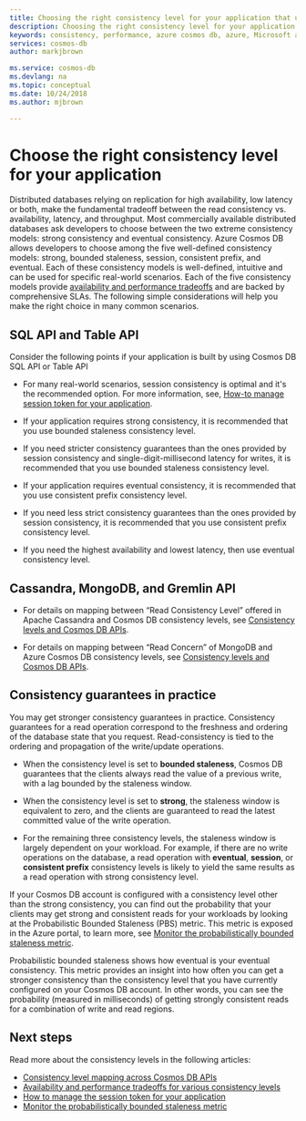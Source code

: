 ```yaml
---
title: Choosing the right consistency level for your application that uses Azure Cosmos DB | Microsoft Docs
description: Choosing the right consistency level for your application in Azure Cosmos DB.
keywords: consistency, performance, azure cosmos db, azure, Microsoft azure
services: cosmos-db
author: markjbrown

ms.service: cosmos-db
ms.devlang: na
ms.topic: conceptual
ms.date: 10/24/2018
ms.author: mjbrown

---
```


# Choose the right consistency level for your application

Distributed databases relying on replication for high availability, low latency or both, make the fundamental tradeoff between the read consistency vs. availability, latency, and throughput. Most commercially available distributed databases ask developers to choose between the two extreme consistency models: strong consistency and eventual consistency. Azure Cosmos DB allows developers to choose among the five well-defined consistency models: strong, bounded staleness, session, consistent prefix, and eventual. Each of these consistency models is well-defined, intuitive and can be used for specific real-world scenarios. Each of the five consistency models provide [availability and performance tradeoffs](consistency-levels-tradeoffs.md) and are backed by comprehensive SLAs. The following simple considerations will help you make the right choice in many common scenarios.

## SQL API and Table API

Consider the following points if your application is built by using Cosmos DB SQL API or Table API

- For many real-world scenarios, session consistency is optimal and it's the recommended option. For more information, see, [How-to manage session token for your application](how-to-manage-consistency.md#utilize-session-tokens).

- If your application requires strong consistency, it is recommended that you use bounded staleness consistency level.

- If you need stricter consistency guarantees than the ones provided by session consistency and single-digit-millisecond latency for writes, it is recommended that you use bounded staleness consistency level.  

- If your application requires eventual consistency, it is recommended that you use consistent prefix consistency level.

- If you need less strict consistency guarantees than the ones provided by session consistency, it is recommended that you use consistent prefix consistency level.

- If you need the highest availability and lowest latency, then use eventual consistency level.

## Cassandra, MongoDB, and Gremlin API

- For details on mapping between “Read Consistency Level” offered in Apache Cassandra and Cosmos DB consistency levels, see [Consistency levels and Cosmos DB APIs](consistency-levels-across-apis.md#cassandra-mapping).

- For details on mapping between “Read Concern” of MongoDB and Azure Cosmos DB consistency levels, see [Consistency levels and Cosmos DB APIs](consistency-levels-across-apis.md#mongo-mapping).

## Consistency guarantees in practice

You may get stronger consistency guarantees in practice. Consistency guarantees for a read operation correspond to the freshness and ordering of the database state that you request. Read-consistency is tied to the ordering and propagation of the write/update operations.  

* When the consistency level is set to **bounded staleness**, Cosmos DB guarantees that the clients always read the value of a previous write, with a lag bounded by the staleness window.

* When the consistency level is set to **strong**, the staleness window is equivalent to zero, and the clients are guaranteed to read the latest committed value of the write operation.

* For the remaining three consistency levels, the staleness window is largely dependent on your workload. For example, if there are no write operations on the database, a read operation with **eventual**, **session**, or **consistent prefix** consistency levels is likely to yield the same results as a read operation with strong consistency level.

If your Cosmos DB account is configured with a consistency level other than the strong consistency, you can find out the probability that your clients may get strong and consistent reads for your workloads by looking at the Probabilistic Bounded Staleness (PBS) metric. This metric is exposed in the Azure portal, to learn more, see [Monitor the probabilistically bounded staleness metric](how-to-manage-consistency.md#monitor-probabilistically-bounded-staleness-pbs-metric).

Probabilistic bounded staleness shows how eventual is your eventual consistency. This metric provides an insight into how often you can get a stronger consistency than the consistency level that you have currently configured on your Cosmos DB account. In other words, you can see the probability (measured in milliseconds) of getting strongly consistent reads for a combination of write and read regions.

## Next steps

Read more about the consistency levels in the following articles:

* [Consistency level mapping across Cosmos DB APIs](consistency-levels-across-apis.md)
* [Availability and performance tradeoffs for various consistency levels](consistency-levels-tradeoffs.md)
* [How to manage the session token for your application](how-to-manage-consistency.md#utilize-session-tokens)
* [Monitor the probabilistically bounded staleness metric](how-to-manage-consistency.md#monitor-probabilistically-bounded-staleness-pbs-metric)
